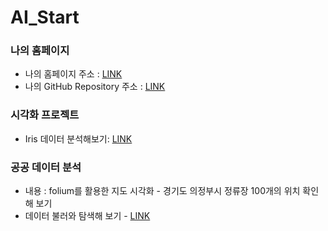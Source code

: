 # AI_Start

### 나의 홈페이지
  * 나의 홈페이지 주소 : [LINK](https://pjs0418.github.io/AI_Start/)
  * 나의 GitHub Repository 주소 : [LINK](https://github.com/pjs0418)
  
### 시각화 프로젝트
  * Iris 데이터 분석해보기: [LINK](https://pjs0418.github.io/AI_Start/Untitled.html)
  
### 공공 데이터 분석
  * 내용 : folium를 활용한 지도 시각화 - 경기도 의정부시 정류장 100개의 위치 확인해 보기
  * 데이터 불러와 탐색해 보기 - [LINK](https://pjs0418.github.io/AI_Start/의정부.html)
